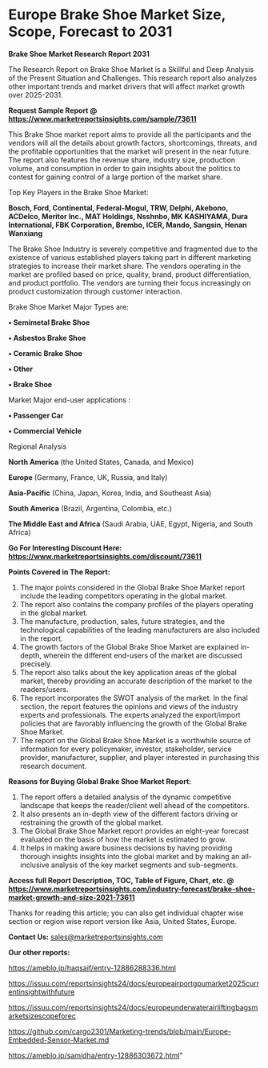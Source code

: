  # Europe Brake Shoe Market Size, Scope, Forecast to 2031

<strong>Brake Shoe Market Research Report 2031</strong>

The Research Report on Brake Shoe Market is a Skillful and Deep Analysis of the Present Situation and Challenges. This research report also analyzes other important trends and market drivers that will affect market growth over 2025-2031.

<strong>Request Sample Report @ <a href=https://www.marketreportsinsights.com/sample/73611>https://www.marketreportsinsights.com/sample/73611</a></strong>

This Brake Shoe market report aims to provide all the participants and the vendors will all the details about growth factors, shortcomings, threats, and the profitable opportunities that the market will present in the near future. The report also features the revenue share, industry size, production volume, and consumption in order to gain insights about the politics to contest for gaining control of a large portion of the market share.

Top Key Players in the Brake Shoe Market:

<strong>Bosch, Ford, Continental, Federal-Mogul, TRW, Delphi, Akebono, ACDelco, Meritor Inc., MAT Holdings, Nsshnbo, MK KASHIYAMA, Dura International, FBK Corporation, Brembo, ICER, Mando, Sangsin, Henan Wanxiang</strong>

The Brake Shoe Industry is severely competitive and fragmented due to the existence of various established players taking part in different marketing strategies to increase their market share. The vendors operating in the market are profiled based on price, quality, brand, product differentiation, and product portfolio. The vendors are turning their focus increasingly on product customization through customer interaction.

Brake Shoe Market Major Types are:

<strong>• Semimetal Brake Shoe

• Asbestos Brake Shoe

• Ceramic Brake Shoe

• Other

• Brake Shoe</strong>

Market Major end-user applications :

<strong>• Passenger Car

• Commercial Vehicle</strong>

Regional Analysis

</u><strong><b>North America</b></strong> (the United States, Canada, and Mexico)

<strong><b>Europe </b></strong>(Germany, France, UK, Russia, and Italy)

<strong><b>Asia-Pacific</b></strong> (China, Japan, Korea, India, and Southeast Asia)

<strong><b>South America</b></strong> (Brazil, Argentina, Colombia, etc.)

<strong><b>The Middle East and Africa</b></strong> (Saudi Arabia, UAE, Egypt, Nigeria, and South Africa)

<strong>Go For Interesting Discount Here: <a href=https://www.marketreportsinsights.com/discount/73611>https://www.marketreportsinsights.com/discount/73611</a></strong>

<strong>Points Covered in The Report:</strong>
<ol>
  <li>The major points considered in the Global Brake Shoe Market report include the leading competitors operating in the global market.</li>
  <li>The report also contains the company profiles of the players operating in the global market.</li>
  <li>The manufacture, production, sales, future strategies, and the technological capabilities of the leading manufacturers are also included in the report.</li>
  <li>The growth factors of the Global Brake Shoe Market are explained in-depth, wherein the different end-users of the market are discussed precisely.</li>
  <li>The report also talks about the key application areas of the global market, thereby providing an accurate description of the market to the readers/users.</li>
  <li>The report incorporates the SWOT analysis of the market. In the final section, the report features the opinions and views of the industry experts and professionals. The experts analyzed the export/import policies that are favorably influencing the growth of the Global Brake Shoe Market.</li>
  <li>The report on the Global Brake Shoe Market is a worthwhile source of information for every policymaker, investor, stakeholder, service provider, manufacturer, supplier, and player interested in purchasing this research document.</li>
</ol>
<strong>Reasons for Buying Global Brake Shoe Market Report:</strong>

<ol>
  <li>The report offers a detailed analysis of the dynamic competitive landscape that keeps the reader/client well ahead of the competitors.</li>
  <li>It also presents an in-depth view of the different factors driving or restraining the growth of the global market.</li>
  <li>The Global Brake Shoe Market report provides an eight-year forecast evaluated on the basis of how the market is estimated to grow.</li>
  <li>It helps in making aware business decisions by having providing thorough insights insights into the global market and by making an all-inclusive analysis of the key market segments and sub-segments.</li>
</ol>
<strong>Access full Report Description, TOC, Table of Figure, Chart, etc. @ <a href=https://www.marketreportsinsights.com/industry-forecast/brake-shoe-market-growth-and-size-2021-73611>https://www.marketreportsinsights.com/industry-forecast/brake-shoe-market-growth-and-size-2021-73611</a></strong>


Thanks for reading this article; you can also get individual chapter wise section or region wise report version like Asia, United States, Europe.

<strong>Contact Us:</strong>
sales@marketreportsinsights.com

<strong>Our other reports:</strong>

<a href=https://ameblo.jp/haqsaif/entry-12886288336.html>https://ameblo.jp/haqsaif/entry-12886288336.html</a>

<a href=https://issuu.com/reportsinsights24/docs/europeairportgpumarket2025currentinsightwithfuture>https://issuu.com/reportsinsights24/docs/europeairportgpumarket2025currentinsightwithfuture</a>

<a href=https://issuu.com/reportsinsights24/docs/europeunderwaterairliftingbagsmarketsizescopeforec>https://issuu.com/reportsinsights24/docs/europeunderwaterairliftingbagsmarketsizescopeforec</a>

<a href=https://github.com/cargo2301/Marketing-trends/blob/main/Europe-Embedded-Sensor-Market.md>https://github.com/cargo2301/Marketing-trends/blob/main/Europe-Embedded-Sensor-Market.md</a>

<a href=https://ameblo.jp/samidha/entry-12886303672.html>https://ameblo.jp/samidha/entry-12886303672.html</a>"

